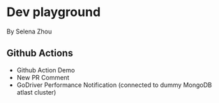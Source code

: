 # Dev playground
By Selena Zhou

## Github Actions
- Github Action Demo
- New PR Comment
- GoDriver Performance Notification (connected to dummy MongoDB atlast cluster)

